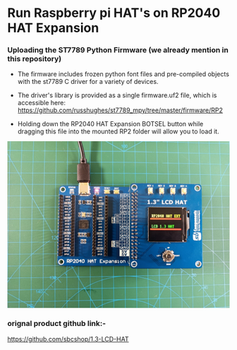 # Run Raspberry pi HAT's on RP2040 HAT Expansion 

### Uploading the ST7789 Python Firmware (we already mention in this repository)
 * The firmware includes frozen python font files and pre-compiled objects with the st7789 C driver for a variety of devices.
 * The driver's library is provided as a single firmware.uf2 file, which is accessible here:
    https://github.com/russhughes/st7789_mpy/tree/master/firmware/RP2
    
 * Holding down the RP2040 HAT Expansion BOTSEL button while dragging this file into the mounted RP2 folder will allow you to load it.

<img src = "https://github.com/sbcshop/RP2040-HAT-Expansion/blob/main/images/img7.jpg"/>

### orignal product github link:-
https://github.com/sbcshop/1.3-LCD-HAT

